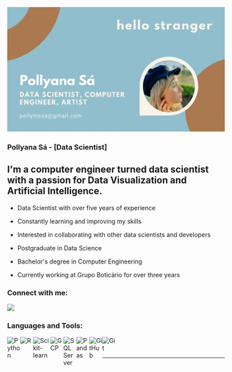 <img src="https://github.com/pollyanasa/pollyanasa/blob/620c52242485a35b113cd38c71f9d2a2b59200ae/Foto%2017-10-2021%2011%2020%2016.png" alt="banner that says Pollyana Sá - data scientist, computer engineer, artist">

### Pollyana Sá - [Data Scientist] 

## I'm a computer engineer turned data scientist with a passion for Data Visualization and Artificial Intelligence.

- Data Scientist with over five years of experience

- Constantly learning and improving my skills

- Interested in collaborating with other data scientists and developers

- Postgraduate in Data Science

- Bachelor's degree in Computer Engineering

- Currently working at Grupo Boticário for over three years
  
### Connect with me:

[<img align="left"  width="22px" src="https://cdn.jsdelivr.net/npm/simple-icons@3.4.0/icons/linkedin.svg" />](https://www.linkedin.com/in/pollyana-s%C3%A1-47b54a1b1/)


<br />

### Languages and Tools:

<img align="left" alt="Python" width="30px" src="https://cdn.jsdelivr.net/gh/devicons/devicon/icons/python/python-original.svg" />

<img align="left" alt="R" width="30px" src="https://cdn.jsdelivr.net/gh/devicons/devicon/icons/r/r-original.svg" />

[<img align="left" alt="Scikit-learn" width="40px" src="https://upload.wikimedia.org/wikipedia/commons/0/05/Scikit_learn_logo_small.svg" />](https://scikit-learn.org/stable/)

<img align="left" alt="GCP" width="30px" src="https://cdn.jsdelivr.net/gh/devicons/devicon/icons/googlecloud/googlecloud-original.svg" />

<img align="left" alt="SQL Server" width="30px" src="https://img.icons8.com/color/48/000000/microsoft-sql-server.png" />

<img align="left" alt="Pandas" width="30px" src="https://cdn.jsdelivr.net/gh/devicons/devicon/icons/pandas/pandas-original.svg" />

<img align="left" alt="GitHub" width="30px" src="https://cdn.jsdelivr.net/gh/devicons/devicon/icons/github/github-original.svg" />

<img align="left" alt="Git" width="30px" src="https://cdn.jsdelivr.net/gh/devicons/devicon/icons/git/git-original.svg" />

<br />
<br />


---

